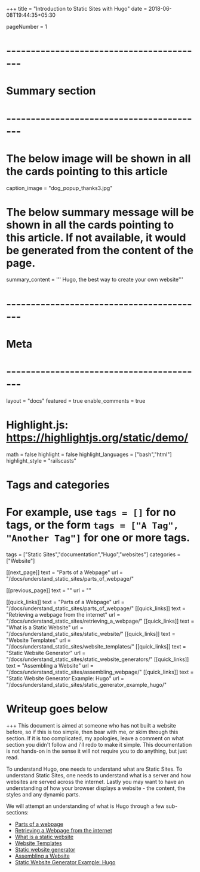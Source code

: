 +++
title = "Introduction to Static Sites with Hugo"
date = 2018-06-08T19:44:35+05:30

pageNumber = 1
# -----------------------------------------
# Summary section
# -----------------------------------------
# The below image will be shown in all the cards pointing to this article
caption_image = "dog_popup_thanks3.jpg"
# The below summary message will be shown in all the cards pointing to this article. If not available, it would be generated from the content of the page.
summary_content = '''
Hugo, the best way to create your own website'''
# -----------------------------------------
# Meta
# -----------------------------------------
layout = "docs"
featured = true
enable_comments = true

# Highlight.js: https://highlightjs.org/static/demo/
math = false
highlight = false
highlight_languages = ["bash","html"]
highlight_style = "railscasts"

# Tags and categories
# For example, use `tags = []` for no tags, or the form `tags = ["A Tag", "Another Tag"]` for one or more tags.
tags = ["Static Sites","documentation","Hugo","websites"]
categories = ["Website"]

[[next_page]]
text = "Parts of a Webpage"
url = "/docs/understand_static_sites/parts_of_webpage/"

[[previous_page]]
text = ""
url = ""


[[quick_links]]
text = "Parts of a Webpage"
url = "/docs/understand_static_sites/parts_of_webpage/"
[[quick_links]]
text = "Retrieving a webpage from the internet"
url = "/docs/understand_static_sites/retrieving_a_webpage/"
[[quick_links]]
text = "What is a Static Website"
url = "/docs/understand_static_sites/static_website/"
[[quick_links]]
text = "Website Templates"
url = "/docs/understand_static_sites/website_templates/"
[[quick_links]]
text = "Static Website Generator"
url = "/docs/understand_static_sites/static_website_generators/"
[[quick_links]]
text = "Assembling a Website"
url = "/docs/understand_static_sites/assembling_webpage/"
[[quick_links]]
text = "Static Website Generator Example: Hugo"
url = "/docs/understand_static_sites/static_generator_example_hugo/"

# Writeup goes below
+++
This document is aimed at someone who has not built a website before, so if this is too simple, then bear with me, or skim through this section. If it is too complicated, my apologies, leave a comment on what section you didn't follow and i'll redo to make it simple. This documentation is not hands-on in the sense it will not require you to do anything, but just read.

To understand Hugo, one needs to understand what are Static Sites. To understand Static Sites, one needs to understand what is a server and how websites are served across the internet. Lastly you may want to have an understanding of how your browser displays a website - the content, the styles and any dynamic parts.

We will attempt an understanding of what is Hugo through a few sub-sections:

- [Parts of a webpage](/docs/understand_static_sites/parts_of_webpage/)
- [Retrieving a Webpage from the internet](/docs/understand_static_sites/retrieving_a_webpage/)
- [What is a static website](/docs/understand_static_sites/static_website/)
- [Website Templates](/docs/understand_static_sites/website_templates/)
- [Static website generator](/docs/understand_static_sites/static_website_generators/)
- [Assembling a Website](/docs/understand_static_sites/assembling_webpage/)
- [Static Website Generator Example: Hugo](/docs/understand_static_sites/static_generator_example_hugo/)
